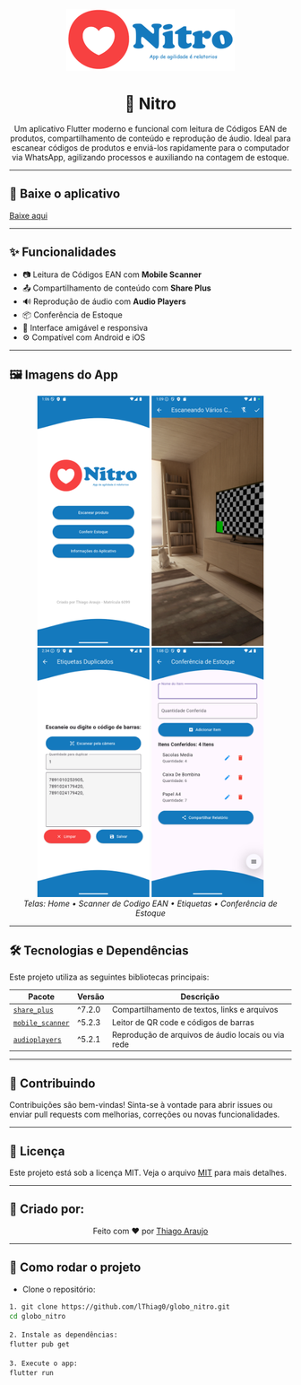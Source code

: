 <p align="center">
  <img src="/assets/image/globoNitro.png" alt="Logo do Projeto Nitro" width="300"/>
</p>

<h1 align="center">📱 Nitro</h1>

<p align="center">
  Um aplicativo Flutter moderno e funcional com leitura de Códigos EAN de produtos, compartilhamento de conteúdo e reprodução de áudio. Ideal para escanear códigos de produtos e enviá-los rapidamente para o computador via WhatsApp, agilizando processos e auxiliando na contagem de estoque.
</p>

---

## 📱 Baixe o aplicativo

<a href="https://github.com/lThiag0/globo_nitro/releases/download/v1.0.0/nitro.apk">Baixe aqui</a>

---

## ✨ Funcionalidades

- 📷 Leitura de Códigos EAN com **Mobile Scanner**
- 📤 Compartilhamento de conteúdo com **Share Plus**
- 🔊 Reprodução de áudio com **Audio Players**
- 📦 Conferência de Estoque
- 🧭 Interface amigável e responsiva
- ⚙️ Compatível com Android e iOS

---

## 🖼️ Imagens do App

<p align="center">
  <img src="assets/screenshots/home.png" alt="Tela Inicial" width="200"/>
  <img src="assets/screenshots/ean_scanner.png" alt="Leitor de Codigo EAN" width="200"/>
  <img src="assets/screenshots/etiquetas.png" alt="Etiquetas" width="200"/>
  <img src="assets/screenshots/estoque.png" alt="Tela de Conferência de Estoque" width="200"/>
  <br/>
  <em>Telas: Home       •       Scanner de Codigo EAN       •       Etiquetas       •       Conferência de Estoque</em>
</p>

---

## 🛠️ Tecnologias e Dependências

Este projeto utiliza as seguintes bibliotecas principais:

| Pacote | Versão | Descrição |
|--------|--------|-----------|
| [`share_plus`](https://pub.dev/packages/share_plus) | ^7.2.0 | Compartilhamento de textos, links e arquivos |
| [`mobile_scanner`](https://pub.dev/packages/mobile_scanner) | ^5.2.3 | Leitor de QR code e códigos de barras |
| [`audioplayers`](https://pub.dev/packages/audioplayers) | ^5.2.1 | Reprodução de arquivos de áudio locais ou via rede |

---

## 🤝 Contribuindo
Contribuições são bem-vindas! Sinta-se à vontade para abrir issues ou enviar pull requests com melhorias, correções ou novas funcionalidades.

---

## 📄 Licença
Este projeto está sob a licença MIT. Veja o arquivo [MIT](./LICENSE) para mais detalhes.

---

## 🦸 Criado por:
<p align="center"> Feito com ❤️ por <a href="https://www.linkedin.com/in/thiago-araujo-furtado/">Thiago Araujo</a> </p>

---

## 🚀 Como rodar o projeto

- Clone o repositório:

```bash
1. git clone https://github.com/lThiag0/globo_nitro.git
cd globo_nitro

2. Instale as dependências:
flutter pub get

3. Execute o app:
flutter run

